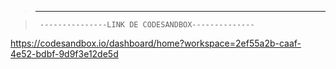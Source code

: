 >------------------------------------------------------

>      ---------------LINK DE CODESANDBOX--------------

https://codesandbox.io/dashboard/home?workspace=2ef55a2b-caaf-4e52-bdbf-9d9f3e12de5d